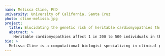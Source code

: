 ```yaml
---
name: Melissa Cline, PhD
university: University of California, Santa Cruz
photo: cline-melissa.jpg
project:
  title: Elucidating the genetic risk of heritable cardiomyopathies through variant co-occurrence analysis
  abstract: >
    Heritable cardiomyopathies affect 1 in 200 to 500 individuals in the U.S., many of whom are symptom-free yet at risk of heart failure and sudden death (Hershberger, Hedges, and Morales 2013a). Genetic testing is helping to identify at-risk individuals, yet is limited by Variants of Uncertain Significance (VUS): genetic variants of unclear clinical impact. A powerful approach to interpreting VUS is analyzing variant co-occurrences: observing a VUS in the same subject as a pathogenic variant can support a benign classification. We will develop methods to mine co-occurrences from TOPMed, integrating the results with ClinGen, while ensuring TOPMed genotyping accuracy.
bio: >
  Melissa Cline is a computational biologist specializing in clinical genomics. Her goals are to generate and analyze evidence to determine which genetic variants increase the risk of disease.  She is the program manager of the BRCA Challenge, a consortium launched by the Global Alliance for Genomics and Health (GA4GH) to expand data sharing for genetic research, with a focus on the BRCA genes in hereditary breast and ovarian cancer as an exemplar for other genes and heritable disorders. She is active in several GA4GH workstreams, and the HGVS society. Outside of work, she patrols with the Tahoe Backcountry Ski Patrol.
---
```

